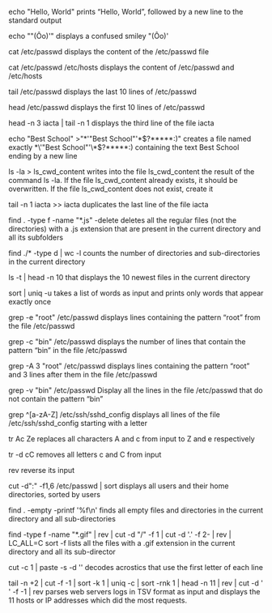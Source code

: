 echo "Hello, World" prints “Hello, World”, followed by a new line to the standard output

echo ""(Ôo)'" displays a confused smiley "(Ôo)'

cat /etc/passwd displays the content of the /etc/passwd file

cat /etc/passwd /etc/hosts displays the content of /etc/passwd and /etc/hosts

tail /etc/passwd displays the last 10 lines of /etc/passwd

head /etc/passwd displays the first 10 lines of /etc/passwd

head -n 3 iacta | tail -n 1 displays the third line of the file iacta

echo "Best School" >"*\'"Best School"'\*$?*****:)" creates a file named exactly *\'"Best School"'\*$?*****:) containing the text Best School ending by a new line

ls -la > ls_cwd_content writes into the file ls_cwd_content the result of the command ls -la. If the file ls_cwd_content already exists, it should be overwritten. If the file ls_cwd_content does not exist, create it

tail -n 1 iacta >> iacta duplicates the last line of the file iacta

find . -type f -name "*.js" -delete deletes all the regular files (not the directories) with a .js extension that are present in the current directory and all its subfolders

find ./* -type d | wc -l counts the number of directories and sub-directories in the current directory

ls -t | head -n 10 that displays the 10 newest files in the current directory

sort | uniq -u takes a list of words as input and prints only words that appear exactly once

grep -e "root" /etc/passwd displays lines containing the pattern “root” from the file /etc/passwd

grep -c "bin" /etc/passwd displays the number of lines that contain the pattern “bin” in the file /etc/passwd

grep -A 3 "root" /etc/passwd displays lines containing the pattern “root” and 3 lines after them in the file /etc/passwd

grep -v "bin" /etc/passwd Display all the lines in the file /etc/passwd that do not contain the pattern “bin”

grep ^[a-zA-Z] /etc/ssh/sshd_config displays all lines of the file /etc/ssh/sshd_config starting with a letter

tr Ac Ze replaces all characters A and c from input to Z and e respectively

tr -d cC removes all letters c and C from input

rev reverse its input

cut -d":" -f1,6 /etc/passwd | sort displays all users and their home directories, sorted by users

find . -empty -printf '%f\n' finds all empty files and directories in the current directory and all sub-directories

find -type f -name "*.gif" | rev | cut -d "/" -f 1 | cut -d '.' -f 2- | rev | LC_ALL=C sort -f lists all the files with a .gif extension in the current directory and all its sub-director

cut -c 1 | paste -s -d '' decodes acrostics that use the first letter of each line

tail -n +2 | cut -f -1 | sort -k 1 | uniq -c | sort -rnk 1 | head -n 11 | rev | cut -d ' ' -f -1 | rev parses web servers logs in TSV format as input and displays the 11 hosts or IP addresses which did the most requests.
